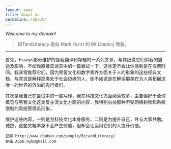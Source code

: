 ```yaml
---
layout: page
title: About me
permalink: /about/
---
```


*Welcome to my domain!*

> BITandLiteracy 是向 Mark Hurst 的 Bit Literacy 致敬。

***

首先，Essays部分维护的是我翻译和存档的一系列文章，与其细说它们对我的启迪及影响，不如你直接去读其中的一篇尝试一下，这肯定不会让你感到是在浪费时间。我非常推荐它们，因为黑客文化和数字素养方面关于人的形象的这些经典文档，与其说是解释那类处于社会边缘的人，倒不如说是在解读那类在为人类拓展这唯一的世界的外沿的先行者们。

其次是我自己在尝试中的一些写作，我在科技文化方面阅读较多，主要偏好于全球概览与黑客文化这类反主流文化方面的内容，我特别向往那种不受网络封锁和系统限制的系统管理员形象。

维护这些内容，一则是为科技文化本身服务，二则是为提升自己，并与大家共勉。诚然，这些文档本身不会产生价值，但却会让运用它们的人提升价值。

<pre><code>豆瓣 http://www.douban.com/people/BitandLiteracy/
邮箱 AppU.hyb@gmail.com
</code></pre>
